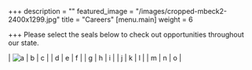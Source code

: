 +++
description = ""
featured_image = "/images/cropped-mbeck2-2400x1299.jpg"
title = "Careers"
[menu.main]
weight = 6

+++
Please select the seals below to check out opportunities throughout our state.

| ![a](/images/apache.png "a") | b | c |
| d | e | f |
| g | h | i |
| j | k | l |
| m | n | o |